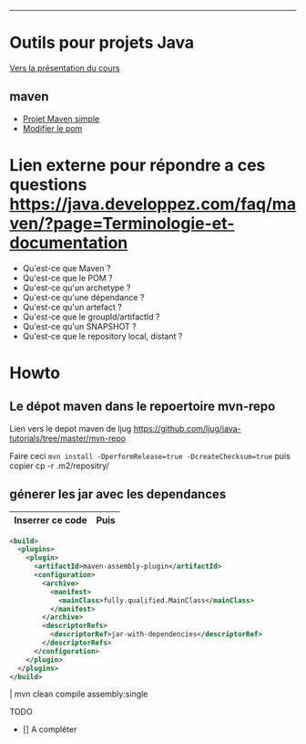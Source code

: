 

---
# Outils pour projets Java

 [Vers la présentation du cours](https://docs.google.com/presentation/d/11EZh-Xo4qAX_JgPmYslyLWuTeY1pt2y9yma9AraYDIM/edit?usp=sharing)

## maven

* [Projet Maven simple](MavenSimple)
* [Modifier le pom](pluginsConfig)

# Lien externe pour répondre a ces questions https://java.developpez.com/faq/maven/?page=Terminologie-et-documentation

* Qu'est-ce que Maven ?
* Qu'est-ce que le POM ?
* Qu'est-ce qu'un archetype ?
* Qu'est-ce qu'une dépendance ?
* Qu'est-ce qu'un artefact ?
* Qu'est-ce que le groupId/artifactId ?
* Qu'est-ce qu'un SNAPSHOT ?
* Qu'est-ce que le repository local, distant ?


# Howto

## Le dépot maven dans le repoertoire mvn-repo

Lien vers le depot maven de ljug https://github.com/ljug/java-tutorials/tree/master/mvn-repo

Faire ceci `mvn install -DperformRelease=true -DcreateChecksum=true` puis copier cp -r .m2/repositry/<racinedevotreartifact> <artifactidpath>

## génerer les jar avec les dependances

Inserrer ce code | Puis
-----------------|-----
```XML
<build> 
  <plugins>
    <plugin> 
      <artifactId>maven-assembly-plugin</artifactId> 
      <configuration> 
        <archive>
          <manifest>
            <mainClass>fully.qualified.MainClass</mainClass>
          </manifest>
        </archive>
        <descriptorRefs>
          <descriptorRef>jar-with-dependencies</descriptorRef>
        </descriptorRefs>
      </configuration>
    </plugin>
  </plugins>
</build> 
```
| mvn clean compile assembly:single

TODO

- [] A compléter
